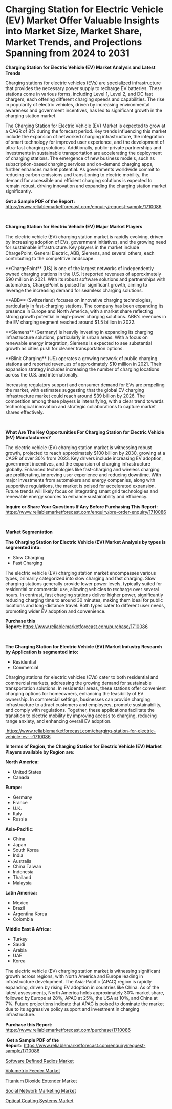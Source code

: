 <p><h1>Charging Station for Electric Vehicle (EV) Market Offer Valuable Insights into Market Size, Market Share, Market Trends, and Projections Spanning from 2024 to 2031</h1></p><p><strong>Charging Station for Electric Vehicle (EV) Market Analysis and Latest Trends</strong></p>
<p><p>Charging stations for electric vehicles (EVs) are specialized infrastructure that provides the necessary power supply to recharge EV batteries. These stations come in various forms, including Level 1, Level 2, and DC fast chargers, each offering different charging speeds and capabilities. The rise in popularity of electric vehicles, driven by increasing environmental awareness and government incentives, has led to significant growth in the charging station market.</p><p>The Charging Station for Electric Vehicle (EV) Market is expected to grow at a CAGR of 8% during the forecast period. Key trends influencing this market include the expansion of networked charging infrastructure, the integration of smart technology for improved user experience, and the development of ultra-fast charging solutions. Additionally, public-private partnerships and investments in sustainable transportation are accelerating the deployment of charging stations. The emergence of new business models, such as subscription-based charging services and on-demand charging apps, further enhances market potential. As governments worldwide commit to reducing carbon emissions and transitioning to electric mobility, the demand for accessible and efficient charging solutions is expected to remain robust, driving innovation and expanding the charging station market significantly.</p></p>
<p><strong>Get a Sample PDF of the Report:&nbsp;</strong> <a href="https://www.reliablemarketforecast.com/enquiry/request-sample/1710086?utm_campaign=1080&utm_medium=2&utm_source=Github&utm_content=ia&utm_term=22102024&utm_id=charging-station-for-electric-vehicle-ev">https://www.reliablemarketforecast.com/enquiry/request-sample/1710086</a></p>
<p>&nbsp;</p>
<p><strong>Charging Station for Electric Vehicle (EV) Major Market Players</strong></p>
<p><p>The electric vehicle (EV) charging station market is rapidly evolving, driven by increasing adoption of EVs, government initiatives, and the growing need for sustainable infrastructure. Key players in the market include ChargePoint, General Electric, ABB, Siemens, and several others, each contributing to the competitive landscape.</p><p>**ChargePoint** (US) is one of the largest networks of independently owned charging stations in the U.S. It reported revenues of approximately $90 million in 2021. With its robust software solutions and partnerships with automakers, ChargePoint is poised for significant growth, aiming to leverage the increasing demand for seamless charging solutions.</p><p>**ABB** (Switzerland) focuses on innovative charging technologies, particularly in fast-charging stations. The company has been expanding its presence in Europe and North America, with a market share reflecting strong growth potential in high-power charging solutions. ABB's revenues in the EV charging segment reached around $1.5 billion in 2022.</p><p>**Siemens** (Germany) is heavily investing in expanding its charging infrastructure solutions, particularly in urban areas. With a focus on renewable energy integration, Siemens is expected to see substantial growth as cities push for cleaner transportation options.</p><p>**Blink Charging** (US) operates a growing network of public charging stations and reported revenues of approximately $10 million in 2021. Their expansion strategy includes increasing the number of charging locations across the U.S. and internationally.</p><p>Increasing regulatory support and consumer demand for EVs are propelling the market, with estimates suggesting that the global EV charging infrastructure market could reach around $39 billion by 2026. The competition among these players is intensifying, with a clear trend towards technological innovation and strategic collaborations to capture market shares effectively.</p></p>
<p>&nbsp;</p>
<p><strong>What Are The Key Opportunities For Charging Station for Electric Vehicle (EV) Manufacturers?</strong></p>
<p><p>The electric vehicle (EV) charging station market is witnessing robust growth, projected to reach approximately $100 billion by 2030, growing at a CAGR of over 30% from 2023. Key drivers include increasing EV adoption, government incentives, and the expansion of charging infrastructure globally. Enhanced technologies like fast-charging and wireless charging are proliferating, improving user experience and reducing downtime. With major investments from automakers and energy companies, along with supportive regulations, the market is poised for accelerated expansion. Future trends will likely focus on integrating smart grid technologies and renewable energy sources to enhance sustainability and efficiency.</p></p>
<p><strong>Inquire or Share Your Questions If Any Before Purchasing This Report:</strong> <a href="https://www.reliablemarketforecast.com/enquiry/pre-order-enquiry/1710086?utm_campaign=1080&utm_medium=2&utm_source=Github&utm_content=ia&utm_term=22102024&utm_id=charging-station-for-electric-vehicle-ev">https://www.reliablemarketforecast.com/enquiry/pre-order-enquiry/1710086</a></p>
<p>&nbsp;</p>
<p><strong>Market Segmentation</strong></p>
<p><strong>The Charging Station for Electric Vehicle (EV) Market Analysis by types is segmented into:</strong></p>
<p><ul><li>Slow Charging</li><li>Fast Charging</li></ul></p>
<p><p>The electric vehicle (EV) charging station market encompasses various types, primarily categorized into slow charging and fast charging. Slow charging stations generally provide lower power levels, typically suited for residential or commercial use, allowing vehicles to recharge over several hours. In contrast, fast charging stations deliver higher power, significantly reducing charging time to around 30 minutes, making them ideal for public locations and long-distance travel. Both types cater to different user needs, promoting wider EV adoption and convenience.</p></p>
<p><strong>Purchase this Report:&nbsp;</strong><a href="https://www.reliablemarketforecast.com/purchase/1710086?utm_campaign=1080&utm_medium=2&utm_source=Github&utm_content=ia&utm_term=22102024&utm_id=charging-station-for-electric-vehicle-ev">https://www.reliablemarketforecast.com/purchase/1710086</a></p>
<p>&nbsp;</p>
<p><strong>The Charging Station for Electric Vehicle (EV) Market Industry Research by Application is segmented into:</strong></p>
<p><ul><li>Residential</li><li>Commercial</li></ul></p>
<p><p>Charging stations for electric vehicles (EVs) cater to both residential and commercial markets, addressing the growing demand for sustainable transportation solutions. In residential areas, these stations offer convenient charging options for homeowners, enhancing the feasibility of EV ownership. In commercial settings, businesses can provide charging infrastructure to attract customers and employees, promote sustainability, and comply with regulations. Together, these applications facilitate the transition to electric mobility by improving access to charging, reducing range anxiety, and enhancing overall EV adoption.</p></p>
<p><a href="https://www.reliablemarketforecast.com/charging-station-for-electric-vehicle-ev--r1710086?utm_campaign=1080&utm_medium=2&utm_source=Github&utm_content=ia&utm_term=22102024&utm_id=charging-station-for-electric-vehicle-ev">&nbsp;https://www.reliablemarketforecast.com/charging-station-for-electric-vehicle-ev--r1710086</a></p>
<p><strong>In terms of Region, the Charging Station for Electric Vehicle (EV) Market Players available by Region are:</strong></p>
<p>
    <p> <strong> North America: </strong>
        <ul>
            <li>United States</li>
            <li>Canada</li>
        </ul>
        </p> 
    <p> <strong> Europe: </strong>
        <ul>
            <li>Germany</li>
            <li>France</li>
            <li>U.K.</li>
            <li>Italy</li>
            <li>Russia</li>
        </ul>
        </p> 
    <p> <strong> Asia-Pacific: </strong>
        <ul>
            <li>China</li>
            <li>Japan</li>
            <li>South Korea</li>
            <li>India</li>
            <li>Australia</li>
            <li>China Taiwan</li>
            <li>Indonesia</li>
            <li>Thailand</li>
            <li>Malaysia</li>
        </ul>
        </p> 
    <p> <strong> Latin America: </strong>
        <ul>
            <li>Mexico</li>
            <li>Brazil</li>
            <li>Argentina Korea</li>
            <li>Colombia</li>
        </ul>
        </p> 
    <p> <strong> Middle East & Africa: </strong>
        <ul>
            <li>Turkey</li>
            <li>Saudi</li>
            <li>Arabia</li>
            <li>UAE</li>
            <li>Korea</li>
        </ul>
    </p>
    </p>
<p><p>The electric vehicle (EV) charging station market is witnessing significant growth across regions, with North America and Europe leading in infrastructure development. The Asia-Pacific (APAC) region is rapidly expanding, driven by rising EV adoption in countries like China. As of the latest assessments, North America holds approximately 30% market share, followed by Europe at 28%, APAC at 25%, the USA at 10%, and China at 7%. Future projections indicate that APAC is poised to dominate the market due to its aggressive policy support and investment in charging infrastructure.</p></p>
<p><strong>Purchase this Report: </strong><a href="https://www.reliablemarketforecast.com/purchase/1710086?utm_campaign=1080&utm_medium=2&utm_source=Github&utm_content=ia&utm_term=22102024&utm_id=charging-station-for-electric-vehicle-ev">https://www.reliablemarketforecast.com/purchase/1710086</a></p>
<p>&nbsp;<strong>Get a Sample PDF of the Report:&nbsp;&nbsp;</strong><a href="https://www.reliablemarketforecast.com/enquiry/request-sample/1710086?utm_campaign=1080&utm_medium=2&utm_source=Github&utm_content=ia&utm_term=22102024&utm_id=charging-station-for-electric-vehicle-ev">https://www.reliablemarketforecast.com/enquiry/request-sample/1710086</a></p>
<p><strong></strong></p>
<p><p><a href="https://www.linkedin.com/pulse/software-defined-radios-market-investigation-industry-evolution-gs54e?utm_campaign=1080&utm_medium=2&utm_source=Github&utm_content=ia&utm_term=22102024&utm_id=charging-station-for-electric-vehicle-ev">Software Defined Radios Market</a></p><p><a href="https://issuu.com/reportprime-2/docs/volumetric-feeder-market-size-2030._67d37b7337d6f7?utm_campaign=1080&utm_medium=2&utm_source=Github&utm_content=ia&utm_term=22102024&utm_id=charging-station-for-electric-vehicle-ev">Volumetric Feeder Market</a></p><p><a href="https://medium.com/@cano01c7/titanium-dioxide-extender-market-innovations-and-trends-a-comprehensive-study-2024-2031-03b6745c064b?utm_campaign=1080&utm_medium=2&utm_source=Github&utm_content=ia&utm_term=22102024&utm_id=charging-station-for-electric-vehicle-ev">Titanium Dioxide Extender Market</a></p><p><a href="https://www.linkedin.com/pulse/social-network-marketing-market-size-share-growth-analysis-xokde?utm_campaign=1080&utm_medium=2&utm_source=Github&utm_content=ia&utm_term=22102024&utm_id=charging-station-for-electric-vehicle-ev">Social Network Marketing Market</a></p><p><a href="https://issuu.com/reportprime-2/docs/optical-coating-systems-market-size_0058b227840526?utm_campaign=1080&utm_medium=2&utm_source=Github&utm_content=ia&utm_term=22102024&utm_id=charging-station-for-electric-vehicle-ev">Optical Coating Systems Market</a></p></p>